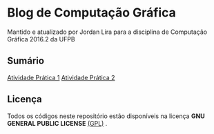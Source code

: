 # Blog de Computação Gráfica
Mantido e atualizado por Jordan Lira para a disciplina de Computação Gráfica 2016.2 da UFPB


Sumário
---
[Atividade Prática 1](https://github.com/AraujoJordan/CG-2016-2/tree/master/AtividadePratica1)
[Atividade Prática 2](https://github.com/AraujoJordan/CG-2016-2/tree/master/AtividadePratica2)

## Licença

Todos os códigos neste repositório estão disponíveis na licença **GNU GENERAL PUBLIC LICENSE**
[(GPL)](https://github.com/AraujoJordan/CG-2016-2/blob/master/LICENSE)
.
